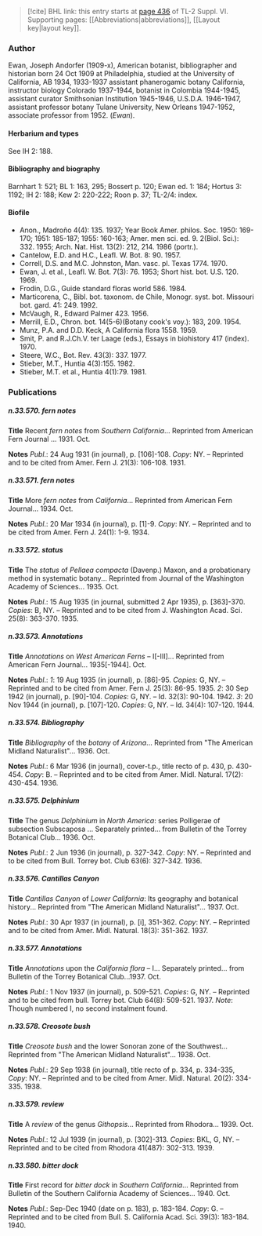 > [!cite] BHL link: this entry starts at [page 436](https://www.biodiversitylibrary.org/item/103835#page/446/mode/1up) of TL-2 Suppl. VI.
> Supporting pages: [[Abbreviations|abbreviations]], [[Layout key|layout key]].

### Author

Ewan, Joseph Andorfer (1909-x), American botanist, bibliographer and historian born 24 Oct 1909 at Philadelphia, studied at the University of California, AB 1934, 1933-1937 assistant phanerogamic botany California, instructor biology Colorado 1937-1944, botanist in Colombia 1944-1945, assistant curator Smithsonian Institution 1945-1946, U.S.D.A. 1946-1947, assistant professor botany Tulane University, New Orleans 1947-1952, associate professor from 1952. (*Ewan*).

#### Herbarium and types

See IH 2: 188.

#### Bibliography and biography

Barnhart 1: 521; BL 1: 163, 295; Bossert p. 120; Ewan ed. 1: 184; Hortus 3: 1192; IH 2: 188; Kew 2: 220-222; Roon p. 37; TL-2/4: index.

#### Biofile

- Anon., Madroño 4(4): 135. 1937; Year Book Amer. philos. Soc. 1950: 169-170; 1951: 185-187; 1955: 160-163; Amer. men sci. ed. 9. 2(Biol. Sci.): 332. 1955; Arch. Nat. Hist. 13(2): 212, 214. 1986 (portr.).
- Cantelow, E.D. and H.C., Leafl. W. Bot. 8: 90. 1957.
- Correll, D.S. and M.C. Johnston, Man. vasc. pl. Texas 1774. 1970.
- Ewan, J. et al., Leafl. W. Bot. 7(3): 76. 1953; Short hist. bot. U.S. 120. 1969.
- Frodin, D.G., Guide standard floras world 586. 1984.
- Marticorena, C., Bibl. bot. taxonom. de Chile, Monogr. syst. bot. Missouri bot. gard. 41: 249. 1992.
- McVaugh, R., Edward Palmer 423. 1956.
- Merrill, E.D., Chron. bot. 14(5-6)(Botany cook's voy.): 183, 209. 1954.
- Munz, P.A. and D.D. Keck, A California flora 1558. 1959.
- Smit, P. and R.J.Ch.V. ter Laage (eds.), Essays in biohistory 417 (index). 1970.
- Steere, W.C., Bot. Rev. 43(3): 337. 1977.
- Stieber, M.T., Huntia 4(3):155. 1982.
- Stieber, M.T. et al., Huntia 4(1):79. 1981.

### Publications

##### n.33.570. fern notes

**Title**
Recent *fern notes* from *Southern California*... Reprinted from American Fern Journal ... 1931. Oct.

**Notes**
*Publ*.: 24 Aug 1931 (in journal), p. \[106\]-108. *Copy*: NY. – Reprinted and to be cited from Amer. Fern J. 21(3): 106-108. 1931.

##### n.33.571. fern notes

**Title**
More *fern notes* from *California*... Reprinted from American Fern Journal... 1934. Oct.

**Notes**
*Publ*.: 20 Mar 1934 (in journal), p. \[1\]-9. *Copy*: NY. – Reprinted and to be cited from Amer. Fern J. 24(1): 1-9. 1934.

##### n.33.572. status

**Title**
The *status* of *Pellaea compacta* (Davenp.) Maxon, and a probationary method in systematic botany... Reprinted from Journal of the Washington Academy of Sciences... 1935. Oct.

**Notes**
*Publ*.: 15 Aug 1935 (in journal, submitted 2 Apr 1935), p. \[363\]-370. *Copies*: B, NY. – Reprinted and to be cited from J. Washington Acad. Sci. 25(8): 363-370. 1935.

##### n.33.573. Annotations

**Title**
*Annotations* on *West American Ferns* – I\[-III\]... Reprinted from American Fern Journal... 1935\[-1944\]. Oct.

**Notes**
*Publ*.: *1*: 19 Aug 1935 (in journal), p. \[86\]-95. *Copies*: G, NY. – Reprinted and to be cited from Amer. Fern J. 25(3): 86-95. 1935.
*2*: 30 Sep 1942 (in journal), p. \[90\]-104. *Copies*: G, NY. – Id. 32(3): 90-104. 1942.
*3*: 20 Nov 1944 (in journal), p. \[107\]-120. *Copies*: G, NY. – Id. 34(4): 107-120. 1944.

##### n.33.574. Bibliography

**Title**
*Bibliography* of the *botany* of *Arizona*... Reprinted from "The American Midland Naturalist"... 1936. Oct.

**Notes**
*Publ*.: 6 Mar 1936 (in journal), cover-t.p., title recto of p. 430, p. 430-454. *Copy*: B. – Reprinted and to be cited from Amer. Midl. Natural. 17(2): 430-454. 1936.

##### n.33.575. Delphinium

**Title**
The genus *Delphinium* in *North America*: series Polligerae of subsection Subscaposa ... Separately printed... from Bulletin of the Torrey Botanical Club... 1936. Oct.

**Notes**
*Publ*.: 2 Jun 1936 (in journal), p. 327-342. *Copy*: NY. – Reprinted and to be cited from Bull. Torrey bot. Club 63(6): 327-342. 1936.

##### n.33.576. Cantillas Canyon

**Title**
*Cantillas Canyon* of *Lower California*: Its geography and botanical history... Reprinted from "The American Midland Naturalist"... 1937. Oct.

**Notes**
*Publ*.: 30 Apr 1937 (in journal), p. \[i\], 351-362. *Copy*: NY. – Reprinted and to be cited from Amer. Midl. Natural. 18(3): 351-362. 1937.

##### n.33.577. Annotations

**Title**
*Annotations* upon the *California flora* – I... Separately printed... from Bulletin of the Torrey Botanical Club...1937. Oct.

**Notes**
*Publ*.: 1 Nov 1937 (in journal), p. 509-521. *Copies*: G, NY. – Reprinted and to be cited from bull. Torrey bot. Club 64(8): 509-521. 1937.
*Note*: Though numbered I, no second instalment found.

##### n.33.578. Creosote bush

**Title**
*Creosote bush* and the lower Sonoran zone of the Southwest... Reprinted from "The American Midland Naturalist"... 1938. Oct.

**Notes**
*Publ*.: 29 Sep 1938 (in journal), title recto of p. 334, p. 334-335, *Copy*: NY. – Reprinted and to be cited from Amer. Midl. Natural. 20(2): 334-335. 1938.

##### n.33.579. review

**Title**
A *review* of the genus *Githopsis*... Reprinted from Rhodora... 1939. Oct.

**Notes**
*Publ*.: 12 Jul 1939 (in journal), p. \[302\]-313. *Copies*: BKL, G, NY. – Reprinted and to be cited from Rhodora 41(487): 302-313. 1939.

##### n.33.580. bitter dock

**Title**
First record for *bitter dock* in *Southern California*... Reprinted from Bulletin of the Southern California Academy of Sciences... 1940. Oct.

**Notes**
*Publ*.: Sep-Dec 1940 (date on p. 183), p. 183-184. *Copy*: G. – Reprinted and to be cited from Bull. S. California Acad. Sci. 39(3): 183-184. 1940.

